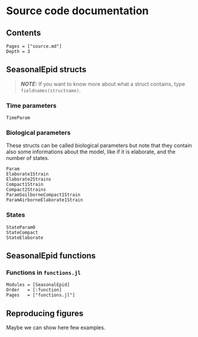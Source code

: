 # Source code documentation

## Contents

```@contents
Pages = ["source.md"]
Depth = 3
```

## SeasonalEpid structs

> **_NOTE:_**  If you want to know more about what a struct contains, type `fieldnames(structname)`.

### Time parameters

```@docs
TimeParam
```

### Biological parameters

These structs can be called biological parameters but note that they contain also some informations about the model, like if it is elaborate, and the number of states.

```@docs
Param
Elaborate1Strain
Elaborate2Strains
Compact1Strain
Compact2Strains
ParamSoilborneCompact1Strain
ParamAirborneElaborate1Strain
```

### States

```@docs
StateParam0
StateCompact
StateElaborate
```

## SeasonalEpid functions

### Functions in `functions.jl`

```@autodocs
Modules = [SeasonalEpid]
Order   = [:function]
Pages   = ["functions.jl"]
```

## Reproducing figures

Maybe we can show here few examples.